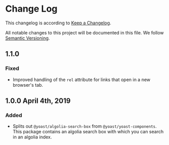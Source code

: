 # Change Log

This changelog is according to [Keep a Changelog](http://keepachangelog.com).

All notable changes to this project will be documented in this file.
We follow [Semantic Versioning](http://semver.org/).

## 1.1.0
### Fixed
* Improved handling of the `rel` attribute for links that open in a new browser's tab.

## 1.0.0 April 4th, 2019
### Added
* Splits out `@yoast/algolia-search-box` from `@yoast/yoast-components`. This package contains an algolia search box with which you can search in an algolia index.